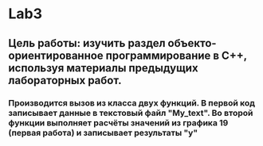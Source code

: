 # Lab3
## Цель работы: изучить раздел объекто-ориентированное программирование в C++, используя материалы предыдущих лабораторных работ.
### Производится вызов из класса двух функций. В первой код записывает данные в текстовый файл "My_text". Во второй функции выполняет расчёты значений из графика 19 (первая работа) и записывает результаты "у"
